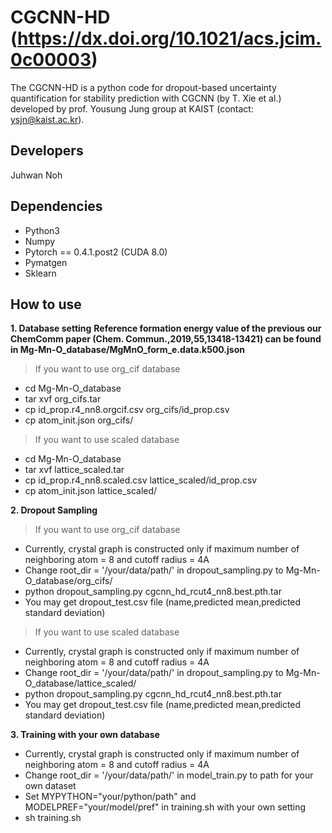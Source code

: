 # CGCNN-HD (https://dx.doi.org/10.1021/acs.jcim.0c00003)
The CGCNN-HD is a python code for dropout-based uncertainty quantification for stability prediction with CGCNN (by T. Xie et al.) developed by prof. Yousung Jung group at KAIST (contact: ysjn@kaist.ac.kr).

Developers
----------
Juhwan Noh                    

Dependencies
------------
-  Python3
-  Numpy
-  Pytorch == 0.4.1.post2 (CUDA 8.0)
-  Pymatgen
-  Sklearn

How to use
------------
**1. Database setting**
**Reference formation energy value of the previous our ChemComm paper (Chem. Commun.,2019,55,13418-13421) can be found in Mg-Mn-O_database/MgMnO_form_e.data.k500.json**                 
> If you want to use org_cif database      
- cd Mg-Mn-O_database     
- tar xvf org_cifs.tar         
- cp id_prop.r4_nn8.orgcif.csv org_cifs/id_prop.csv       
- cp atom_init.json org_cifs/    

> If you want to use scaled database      
- cd Mg-Mn-O_database     
- tar xvf lattice_scaled.tar        
- cp id_prop.r4_nn8.scaled.csv lattice_scaled/id_prop.csv    
- cp atom_init.json lattice_scaled/     

**2. Dropout Sampling**
> If you want to use org_cif database      
- Currently, crystal graph is constructed only if maximum number of neighboring atom = 8 and cutoff radius = 4A        
- Change root_dir = '/your/data/path/' in dropout_sampling.py to Mg-Mn-O_database/org_cifs/    
- python dropout_sampling.py cgcnn_hd_rcut4_nn8.best.pth.tar       
- You may get dropout_test.csv file (name,predicted mean,predicted standard deviation)         

> If you want to use scaled database                    
- Currently, crystal graph is constructed only if maximum number of neighboring atom = 8 and cutoff radius = 4A
- Change root_dir = '/your/data/path/' in dropout_sampling.py to Mg-Mn-O_database/lattice_scaled/    
- python dropout_sampling.py cgcnn_hd_rcut4_nn8.best.pth.tar       
- You may get dropout_test.csv file (name,predicted mean,predicted standard deviation)         

**3. Training with your own database**
- Currently, crystal graph is constructed only if maximum number of neighboring atom = 8 and cutoff radius = 4A              
- Change root_dir = '/your/data/path/' in model_train.py to path for your own dataset        
- Set MYPYTHON="your/python/path" and MODELPREF="your/model/pref" in training.sh with your own setting         
- sh training.sh         
